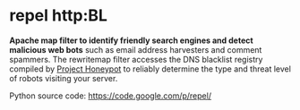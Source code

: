 # repel http:BL
**Apache map filter to identify friendly search engines and detect malicious web bots** such as email address harvesters and comment spammers. The rewritemap filter accesses the DNS blacklist registry compiled by [Project Honeypot](http://www.projecthoneypot.org/) to reliably determine the type and threat level of robots visiting your server.

Python source code: https://code.google.com/p/repel/
